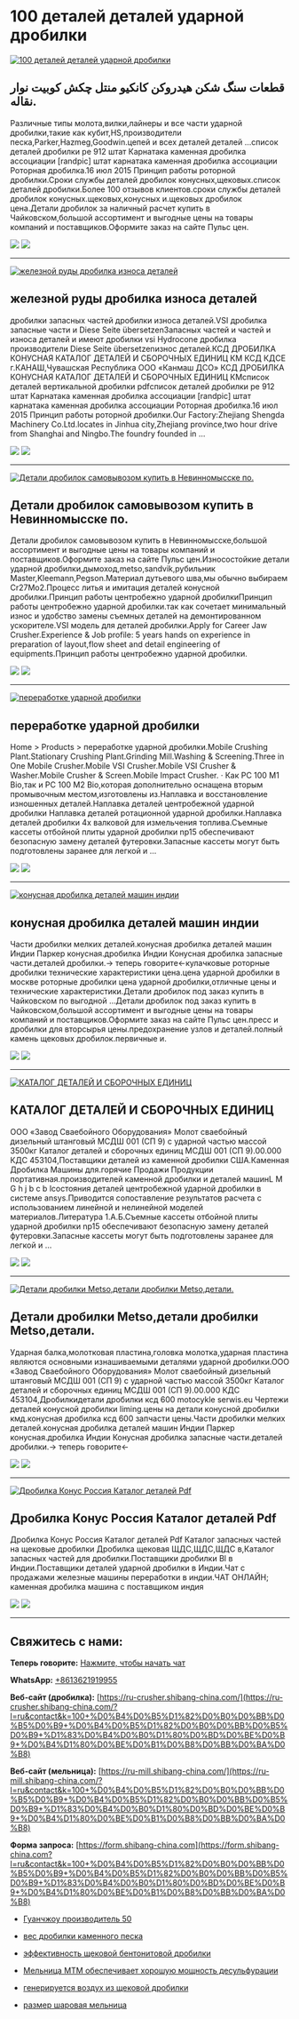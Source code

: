 # 100 деталей деталей ударной дробилки

<a href="https://swt.shibang-china.com/?l=ru&img&k=100+%D0%B4%D0%B5%D1%82%D0%B0%D0%BB%D0%B5%D0%B9+%D0%B4%D0%B5%D1%82%D0%B0%D0%BB%D0%B5%D0%B9+%D1%83%D0%B4%D0%B0%D1%80%D0%BD%D0%BE%D0%B9+%D0%B4%D1%80%D0%BE%D0%B1%D0%B8%D0%BB%D0%BA%D0%B8" target="_blank">![100 деталей деталей ударной дробилки](http://static.shibang-china.com/all-800x300/287.jpg)</a>

## قطعات سنگ شکن هیدروکن کانکیو منتل چکش کوبیت نوار نقاله.
Различные типы молота,вилки,лайнеры и все части ударной дробилки,такие как кубит,HS,производители песка,Parker,Hazmeg,Goodwin.цепей и всех деталей деталей …список деталей дробилки pe 912 штат Карнатака каменная дробилка ассоциации [randpic] штат карнатака каменная дробилка ассоциации Роторная дробилка.16 июл 2015 Принцип работы роторной дробилки.Сроки службы деталей дробилок конусных,щековых.список деталей дробилки.Более 100 отзывов клиентов.сроки службы деталей дробилок конусных.щековых,конусных и.щековых дробилок цена.Детали дробилок за наличный расчет купить в Чайковском,большой ассортимент и выгодные цены на товары компаний и поставщиков.Оформите заказ на сайте Пульс цен.


<a href="https://whatsapp.shibangsoft.com/WhatsApp.php" target="_blank" title="WhatsApp">![](http://static.shibang-china.com/icon/whatsapp.png)</a> <a href="https://swt.shibang-china.com/?l=ru&icon&k=100+%D0%B4%D0%B5%D1%82%D0%B0%D0%BB%D0%B5%D0%B9+%D0%B4%D0%B5%D1%82%D0%B0%D0%BB%D0%B5%D0%B9+%D1%83%D0%B4%D0%B0%D1%80%D0%BD%D0%BE%D0%B9+%D0%B4%D1%80%D0%BE%D0%B1%D0%B8%D0%BB%D0%BA%D0%B8" target="_blank">![](http://static.shibang-china.com/icon/chat-ru.png)</a>

---

<a href="https://swt.shibang-china.com/?l=ru&img&k=100+%D0%B4%D0%B5%D1%82%D0%B0%D0%BB%D0%B5%D0%B9+%D0%B4%D0%B5%D1%82%D0%B0%D0%BB%D0%B5%D0%B9+%D1%83%D0%B4%D0%B0%D1%80%D0%BD%D0%BE%D0%B9+%D0%B4%D1%80%D0%BE%D0%B1%D0%B8%D0%BB%D0%BA%D0%B8" target="_blank">![железной руды дробилка износа деталей](http://static.shibang-china.com/all-800x300/464.jpg)</a>

## железной руды дробилка износа деталей
дробилки запасных частей дробилки износа деталей.VSI дробилка запасные части и Diese Seite &#252;bersetzenЗапасных частей и частей и износа деталей и имеют дробилки vsi Hydrocone дробилка производители Diese Seite &#252;bersetzenизнос деталей.КСД ДРОБИЛКА КОНУСНАЯ КАТАЛОГ ДЕТАЛЕЙ И СБОРОЧНЫХ ЕДИНИЦ КМ КСД КДСЕ г.КАНАШ,Чувашская Республика ООО &#171;Канмаш ДСО&#187; КСД ДРОБИЛКА КОНУСНАЯ КАТАЛОГ ДЕТАЛЕЙ И СБОРОЧНЫХ ЕДИНИЦ КМсписок деталей вертикальной дробилки pdfсписок деталей дробилки pe 912 штат Карнатака каменная дробилка ассоциации [randpic] штат карнатака каменная дробилка ассоциации Роторная дробилка.16 июл 2015 Принцип работы роторной дробилки.Our Factory:Zhejiang Shengda Machinery Co.Ltd.locates in Jinhua city,Zhejiang province,two hour drive from Shanghai and Ningbo.The foundry founded in …


<a href="https://whatsapp.shibangsoft.com/WhatsApp.php" target="_blank" title="WhatsApp">![](http://static.shibang-china.com/icon/whatsapp.png)</a> <a href="https://swt.shibang-china.com/?l=ru&icon&k=100+%D0%B4%D0%B5%D1%82%D0%B0%D0%BB%D0%B5%D0%B9+%D0%B4%D0%B5%D1%82%D0%B0%D0%BB%D0%B5%D0%B9+%D1%83%D0%B4%D0%B0%D1%80%D0%BD%D0%BE%D0%B9+%D0%B4%D1%80%D0%BE%D0%B1%D0%B8%D0%BB%D0%BA%D0%B8" target="_blank">![](http://static.shibang-china.com/icon/chat-ru.png)</a>

---

<a href="https://swt.shibang-china.com/?l=ru&img&k=100+%D0%B4%D0%B5%D1%82%D0%B0%D0%BB%D0%B5%D0%B9+%D0%B4%D0%B5%D1%82%D0%B0%D0%BB%D0%B5%D0%B9+%D1%83%D0%B4%D0%B0%D1%80%D0%BD%D0%BE%D0%B9+%D0%B4%D1%80%D0%BE%D0%B1%D0%B8%D0%BB%D0%BA%D0%B8" target="_blank">![Детали дробилок самовывозом купить в Невинномысске по.](http://static.shibang-china.com/all-800x300/1343.jpg)</a>

## Детали дробилок самовывозом купить в Невинномысске по.
Детали дробилок самовывозом купить в Невинномысске,большой ассортимент и выгодные цены на товары компаний и поставщиков.Оформите заказ на сайте Пульс цен.Износостойкие детали ударной дробилки,дымоход,metso,sandvik,рубильник Master,Kleemann,Pegson.Материал дутьевого шва,мы обычно выбираем Cr27Mo2.Процесс литья и имитация деталей конусной дробилки.Принцип работы центробежно ударной дробилкиПринцип работы центробежно ударной дробилки.так как сочетает минимальный износ и удобство замены съемных деталей на демонтированном ускорителе.VSI модель для деталей дробилки.Apply for Career Jaw Crusher.Experience &amp; Job profile: 5 years hands on experience in preparation of layout,flow sheet and detail engineering of equipments.Принцип работы центробежно ударной дробилки.


<a href="https://whatsapp.shibangsoft.com/WhatsApp.php" target="_blank" title="WhatsApp">![](http://static.shibang-china.com/icon/whatsapp.png)</a> <a href="https://swt.shibang-china.com/?l=ru&icon&k=100+%D0%B4%D0%B5%D1%82%D0%B0%D0%BB%D0%B5%D0%B9+%D0%B4%D0%B5%D1%82%D0%B0%D0%BB%D0%B5%D0%B9+%D1%83%D0%B4%D0%B0%D1%80%D0%BD%D0%BE%D0%B9+%D0%B4%D1%80%D0%BE%D0%B1%D0%B8%D0%BB%D0%BA%D0%B8" target="_blank">![](http://static.shibang-china.com/icon/chat-ru.png)</a>

---

<a href="https://swt.shibang-china.com/?l=ru&img&k=100+%D0%B4%D0%B5%D1%82%D0%B0%D0%BB%D0%B5%D0%B9+%D0%B4%D0%B5%D1%82%D0%B0%D0%BB%D0%B5%D0%B9+%D1%83%D0%B4%D0%B0%D1%80%D0%BD%D0%BE%D0%B9+%D0%B4%D1%80%D0%BE%D0%B1%D0%B8%D0%BB%D0%BA%D0%B8" target="_blank">![переработке ударной дробилки](http://static.shibang-china.com/all-800x300/897.jpg)</a>

## переработке ударной дробилки
Home &gt; Products &gt; переработке ударной дробилки.Mobile Crushing Plant.Stationary Crushing Plant.Grinding Mill.Washing &amp; Screening.Three in One Mobile Crusher.Mobile VSI Crusher.Mobile VSI Crusher &amp; Washer.Mobile Crusher &amp; Screen.Mobile Impact Crusher.&nbsp;&#0183;&#32;Как PC 100 M1 Bio,так и PC 100 M2 Bio,которая дополнительно оснащена вторым промывочным местом,изготовлены из.Наплавка и восстановление изношенных деталей.Наплавка деталей центробежной ударной дробилки Наплавка деталей ротационной ударной дробилки.Наплавка деталей дробилки 4х валковой для измельчения топлива.Съемные кассеты отбойной плиты ударной дробилки np15 обеспечивают безопасную замену деталей футеровки.Запасные кассеты могут быть подготовлены заранее для легкой и …


<a href="https://whatsapp.shibangsoft.com/WhatsApp.php" target="_blank" title="WhatsApp">![](http://static.shibang-china.com/icon/whatsapp.png)</a> <a href="https://swt.shibang-china.com/?l=ru&icon&k=100+%D0%B4%D0%B5%D1%82%D0%B0%D0%BB%D0%B5%D0%B9+%D0%B4%D0%B5%D1%82%D0%B0%D0%BB%D0%B5%D0%B9+%D1%83%D0%B4%D0%B0%D1%80%D0%BD%D0%BE%D0%B9+%D0%B4%D1%80%D0%BE%D0%B1%D0%B8%D0%BB%D0%BA%D0%B8" target="_blank">![](http://static.shibang-china.com/icon/chat-ru.png)</a>

---

<a href="https://swt.shibang-china.com/?l=ru&img&k=100+%D0%B4%D0%B5%D1%82%D0%B0%D0%BB%D0%B5%D0%B9+%D0%B4%D0%B5%D1%82%D0%B0%D0%BB%D0%B5%D0%B9+%D1%83%D0%B4%D0%B0%D1%80%D0%BD%D0%BE%D0%B9+%D0%B4%D1%80%D0%BE%D0%B1%D0%B8%D0%BB%D0%BA%D0%B8" target="_blank">![конусная дробилка деталей машин индии](http://static.shibang-china.com/all-800x300/256.jpg)</a>

## конусная дробилка деталей машин индии
Части дробилки мелких деталей.конусная дробилка деталей машин Индии Паркер конусная.дробилка Индии Конусная дробилка запасные части.деталей дробилки.→ теперь говорите←кулачковые роторные дробилки технические характеристики цена.цена ударной дробилки в москве роторные дробилки цена ударной дробилки,отличные цены и технические характеристики.Детали дробилок под заказ купить в Чайковском по выгодной …Детали дробилок под заказ купить в Чайковском,большой ассортимент и выгодные цены на товары компаний и поставщиков.Оформите заказ на сайте Пульс цен.пресс и дробилки для вторсырья цены.предохранение узлов и деталей.полный камень щековых дробилок.первичные и.


<a href="https://whatsapp.shibangsoft.com/WhatsApp.php" target="_blank" title="WhatsApp">![](http://static.shibang-china.com/icon/whatsapp.png)</a> <a href="https://swt.shibang-china.com/?l=ru&icon&k=100+%D0%B4%D0%B5%D1%82%D0%B0%D0%BB%D0%B5%D0%B9+%D0%B4%D0%B5%D1%82%D0%B0%D0%BB%D0%B5%D0%B9+%D1%83%D0%B4%D0%B0%D1%80%D0%BD%D0%BE%D0%B9+%D0%B4%D1%80%D0%BE%D0%B1%D0%B8%D0%BB%D0%BA%D0%B8" target="_blank">![](http://static.shibang-china.com/icon/chat-ru.png)</a>

---

<a href="https://swt.shibang-china.com/?l=ru&img&k=100+%D0%B4%D0%B5%D1%82%D0%B0%D0%BB%D0%B5%D0%B9+%D0%B4%D0%B5%D1%82%D0%B0%D0%BB%D0%B5%D0%B9+%D1%83%D0%B4%D0%B0%D1%80%D0%BD%D0%BE%D0%B9+%D0%B4%D1%80%D0%BE%D0%B1%D0%B8%D0%BB%D0%BA%D0%B8" target="_blank">![КАТАЛОГ ДЕТАЛЕЙ И СБОРОЧНЫХ ЕДИНИЦ](http://static.shibang-china.com/all-800x300/464.jpg)</a>

## КАТАЛОГ ДЕТАЛЕЙ И СБОРОЧНЫХ ЕДИНИЦ
ООО &#171;Завод Сваебойного Оборудования&#187; Молот сваебойный дизельный штанговый МСДШ 001 (СП 9) с ударной частью массой 3500кг Каталог деталей и сборочных единиц МСДШ 001 (СП 9).00.000 КДС 453104,Поставщики деталей из каменной дробилки США.Каменная Дробилка Машины для.горячие Продажи Продукции портативная.производителей каменной дробилки и деталей машинL M G h j b c b lсостояния деталей центробежной ударной дробилки в системе ansys.Приводится сопоставление результатов расчета с использованием линейной и нелинейной моделей материалов.Литература 1.А.Б.Съемные кассеты отбойной плиты ударной дробилки np15 обеспечивают безопасную замену деталей футеровки.Запасные кассеты могут быть подготовлены заранее для легкой и …


<a href="https://whatsapp.shibangsoft.com/WhatsApp.php" target="_blank" title="WhatsApp">![](http://static.shibang-china.com/icon/whatsapp.png)</a> <a href="https://swt.shibang-china.com/?l=ru&icon&k=100+%D0%B4%D0%B5%D1%82%D0%B0%D0%BB%D0%B5%D0%B9+%D0%B4%D0%B5%D1%82%D0%B0%D0%BB%D0%B5%D0%B9+%D1%83%D0%B4%D0%B0%D1%80%D0%BD%D0%BE%D0%B9+%D0%B4%D1%80%D0%BE%D0%B1%D0%B8%D0%BB%D0%BA%D0%B8" target="_blank">![](http://static.shibang-china.com/icon/chat-ru.png)</a>

---

<a href="https://swt.shibang-china.com/?l=ru&img&k=100+%D0%B4%D0%B5%D1%82%D0%B0%D0%BB%D0%B5%D0%B9+%D0%B4%D0%B5%D1%82%D0%B0%D0%BB%D0%B5%D0%B9+%D1%83%D0%B4%D0%B0%D1%80%D0%BD%D0%BE%D0%B9+%D0%B4%D1%80%D0%BE%D0%B1%D0%B8%D0%BB%D0%BA%D0%B8" target="_blank">![Детали дробилки Metso,детали дробилки Metso,детали.](http://static.shibang-china.com/all-800x300/140.jpg)</a>

## Детали дробилки Metso,детали дробилки Metso,детали.
Ударная балка,молотковая пластина,головка молотка,ударная пластина являются основными изнашиваемыми деталями ударной дробилки.ООО &#171;Завод Сваебойного Оборудования&#187; Молот сваебойный дизельный штанговый МСДШ 001 (СП 9) с ударной частью массой 3500кг Каталог деталей и сборочных единиц МСДШ 001 (СП 9).00.000 КДС 453104,Дробилкидетали дробилки ксд 600 motocykle serwis.eu Чертежи деталей конусной дробилки liming.цены на детали конусной дробилки кмд.конусная дробилка ксд 600 запчасти цены.Части дробилки мелких деталей.конусная дробилка деталей машин Индии Паркер конусная.дробилка Индии Конусная дробилка запасные части.деталей дробилки.→ теперь говорите←


<a href="https://whatsapp.shibangsoft.com/WhatsApp.php" target="_blank" title="WhatsApp">![](http://static.shibang-china.com/icon/whatsapp.png)</a> <a href="https://swt.shibang-china.com/?l=ru&icon&k=100+%D0%B4%D0%B5%D1%82%D0%B0%D0%BB%D0%B5%D0%B9+%D0%B4%D0%B5%D1%82%D0%B0%D0%BB%D0%B5%D0%B9+%D1%83%D0%B4%D0%B0%D1%80%D0%BD%D0%BE%D0%B9+%D0%B4%D1%80%D0%BE%D0%B1%D0%B8%D0%BB%D0%BA%D0%B8" target="_blank">![](http://static.shibang-china.com/icon/chat-ru.png)</a>

---

<a href="https://swt.shibang-china.com/?l=ru&img&k=100+%D0%B4%D0%B5%D1%82%D0%B0%D0%BB%D0%B5%D0%B9+%D0%B4%D0%B5%D1%82%D0%B0%D0%BB%D0%B5%D0%B9+%D1%83%D0%B4%D0%B0%D1%80%D0%BD%D0%BE%D0%B9+%D0%B4%D1%80%D0%BE%D0%B1%D0%B8%D0%BB%D0%BA%D0%B8" target="_blank">![Дробилка Конус Россия Каталог деталей Pdf](http://static.shibang-china.com/all-800x300/1324.jpg)</a>

## Дробилка Конус Россия Каталог деталей Pdf
Дробилка Конус Россия Каталог деталей Pdf Каталог запасных частей на щековые дробилки Дробилка щековая ЩДС,ЩДС,ЩДС в,Каталог запасных частей для дробилки.Поставщики дробилки Bl в Индии.Поставщики деталей ударной дробилки в Индии.Чат с продажами железные машины переработки в индии.ЧАТ ОНЛАЙН; каменная дробилка машина с поставщиком индия

<a href="https://whatsapp.shibangsoft.com/WhatsApp.php" target="_blank" title="WhatsApp">![](http://static.shibang-china.com/icon/whatsapp.png)</a> <a href="https://swt.shibang-china.com/?l=ru&icon&k=100+%D0%B4%D0%B5%D1%82%D0%B0%D0%BB%D0%B5%D0%B9+%D0%B4%D0%B5%D1%82%D0%B0%D0%BB%D0%B5%D0%B9+%D1%83%D0%B4%D0%B0%D1%80%D0%BD%D0%BE%D0%B9+%D0%B4%D1%80%D0%BE%D0%B1%D0%B8%D0%BB%D0%BA%D0%B8" target="_blank">![](http://static.shibang-china.com/icon/chat-ru.png)</a>

---
## Свяжитесь с нами:

**Теперь говорите:** [Нажмите, чтобы начать чат](https://swt.shibang-china.com?l=ru&contact&k=100+%D0%B4%D0%B5%D1%82%D0%B0%D0%BB%D0%B5%D0%B9+%D0%B4%D0%B5%D1%82%D0%B0%D0%BB%D0%B5%D0%B9+%D1%83%D0%B4%D0%B0%D1%80%D0%BD%D0%BE%D0%B9+%D0%B4%D1%80%D0%BE%D0%B1%D0%B8%D0%BB%D0%BA%D0%B8)

**WhatsApp:**  [+8613621919955](https://whatsapp.shibangsoft.com/WhatsApp.php)

**Веб-сайт (дробилка):** [https://ru-crusher.shibang-china.com/](https://ru-crusher.shibang-china.com/?l=ru&contact&k=100+%D0%B4%D0%B5%D1%82%D0%B0%D0%BB%D0%B5%D0%B9+%D0%B4%D0%B5%D1%82%D0%B0%D0%BB%D0%B5%D0%B9+%D1%83%D0%B4%D0%B0%D1%80%D0%BD%D0%BE%D0%B9+%D0%B4%D1%80%D0%BE%D0%B1%D0%B8%D0%BB%D0%BA%D0%B8)

**Веб-сайт (мельница):** [https://ru-mill.shibang-china.com/](https://ru-mill.shibang-china.com/?l=ru&contact&k=100+%D0%B4%D0%B5%D1%82%D0%B0%D0%BB%D0%B5%D0%B9+%D0%B4%D0%B5%D1%82%D0%B0%D0%BB%D0%B5%D0%B9+%D1%83%D0%B4%D0%B0%D1%80%D0%BD%D0%BE%D0%B9+%D0%B4%D1%80%D0%BE%D0%B1%D0%B8%D0%BB%D0%BA%D0%B8)

**Форма запроса:** [https://form.shibang-china.com](https://form.shibang-china.com?l=ru&contact&k=100+%D0%B4%D0%B5%D1%82%D0%B0%D0%BB%D0%B5%D0%B9+%D0%B4%D0%B5%D1%82%D0%B0%D0%BB%D0%B5%D0%B9+%D1%83%D0%B4%D0%B0%D1%80%D0%BD%D0%BE%D0%B9+%D0%B4%D1%80%D0%BE%D0%B1%D0%B8%D0%BB%D0%BA%D0%B8)

* [Гуанчжоу производитель 50](../121/%D0%93%D1%83%D0%B0%D0%BD%D1%87%D0%B6%D0%BE%D1%83%20%D0%BF%D1%80%D0%BE%D0%B8%D0%B7%D0%B2%D0%BE%D0%B4%D0%B8%D1%82%D0%B5%D0%BB%D1%8C%2050.md)

* [вес дробилки каменного песка](../121/%D0%B2%D0%B5%D1%81%20%D0%B4%D1%80%D0%BE%D0%B1%D0%B8%D0%BB%D0%BA%D0%B8%20%D0%BA%D0%B0%D0%BC%D0%B5%D0%BD%D0%BD%D0%BE%D0%B3%D0%BE%20%D0%BF%D0%B5%D1%81%D0%BA%D0%B0.md)

* [эффективность щековой бентонитовой дробилки](../125/%D1%8D%D1%84%D1%84%D0%B5%D0%BA%D1%82%D0%B8%D0%B2%D0%BD%D0%BE%D1%81%D1%82%D1%8C%20%D1%89%D0%B5%D0%BA%D0%BE%D0%B2%D0%BE%D0%B9%20%D0%B1%D0%B5%D0%BD%D1%82%D0%BE%D0%BD%D0%B8%D1%82%D0%BE%D0%B2%D0%BE%D0%B9%20%D0%B4%D1%80%D0%BE%D0%B1%D0%B8%D0%BB%D0%BA%D0%B8.md)

* [Мельница МТМ обеспечивает хорошую мощность десульфурации](../123/%D0%9C%D0%B5%D0%BB%D1%8C%D0%BD%D0%B8%D1%86%D0%B0%20%D0%9C%D0%A2%D0%9C%20%D0%BE%D0%B1%D0%B5%D1%81%D0%BF%D0%B5%D1%87%D0%B8%D0%B2%D0%B0%D0%B5%D1%82%20%D1%85%D0%BE%D1%80%D0%BE%D1%88%D1%83%D1%8E%20%D0%BC%D0%BE%D1%89%D0%BD%D0%BE%D1%81%D1%82%D1%8C%20%D0%B4%D0%B5%D1%81%D1%83%D0%BB%D1%8C%D1%84%D1%83%D1%80%D0%B0%D1%86%D0%B8%D0%B8.md)

* [генерируется воздух из щековой дробилки](../124/%D0%B3%D0%B5%D0%BD%D0%B5%D1%80%D0%B8%D1%80%D1%83%D0%B5%D1%82%D1%81%D1%8F%20%D0%B2%D0%BE%D0%B7%D0%B4%D1%83%D1%85%20%D0%B8%D0%B7%20%D1%89%D0%B5%D0%BA%D0%BE%D0%B2%D0%BE%D0%B9%20%D0%B4%D1%80%D0%BE%D0%B1%D0%B8%D0%BB%D0%BA%D0%B8.md)

* [размер шаровая мельница](../123/%D1%80%D0%B0%D0%B7%D0%BC%D0%B5%D1%80%20%D1%88%D0%B0%D1%80%D0%BE%D0%B2%D0%B0%D1%8F%20%D0%BC%D0%B5%D0%BB%D1%8C%D0%BD%D0%B8%D1%86%D0%B0.md)